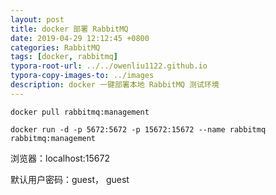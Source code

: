 ```yaml
---
layout: post
title: docker 部署 RabbitMQ
date: 2019-04-29 12:12:45 +0800
categories: RabbitMQ
tags: [docker, rabbitmq]
typora-root-url: ../../owenliu1122.github.io
typora-copy-images-to: ../images
description: docker 一键部署本地 RabbitMQ 测试环境
---
```


```shell
docker pull rabbitmq:management

docker run -d -p 5672:5672 -p 15672:15672 --name rabbitmq rabbitmq:management
```

浏览器：localhost:15672

默认用户密码：guest， guest